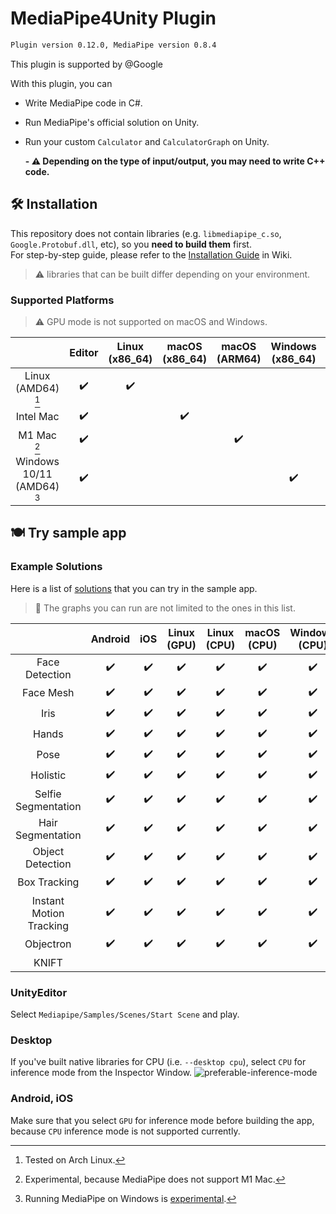 # MediaPipe4Unity Plugin

```markdown
Plugin version 0.12.0, MediaPipe version 0.8.4
```

This plugin is supported by @Google

With this plugin, you can

- Write MediaPipe code in C#.
- Run MediaPipe's official solution on Unity.
- Run your custom `Calculator` and `CalculatorGraph` on Unity.

  **- :warning: Depending on the type of input/output, you may need to write C++ code.**


## :hammer_and_wrench: Installation

This repository does not contain libraries (e.g. `libmediapipe_c.so`, `Google.Protobuf.dll`, etc), so you **need to build them** first.\
For step-by-step guide, please refer to the [Installation Guide](https://github.com/homuler/MediaPipeUnityPlugin/wiki/Installation-Guide) in Wiki.

> :warning: libraries that can be built differ depending on your environment.

### Supported Platforms

> :warning: GPU mode is not supported on macOS and Windows.

|                            |       Editor       |   Linux (x86_64)   |   macOS (x86_64)   |   macOS (ARM64)    |  Windows (x86_64)  |      Android       |        iOS         | WebGL |
| :------------------------: | :----------------: | :----------------: | :----------------: | :----------------: | :----------------: | :----------------: | :----------------: | :---: |
|     Linux (AMD64) [^1]     | :heavy_check_mark: | :heavy_check_mark: |                    |                    |                    | :heavy_check_mark: |                    |       |
|         Intel Mac          | :heavy_check_mark: |                    | :heavy_check_mark: |                    |                    | :heavy_check_mark: | :heavy_check_mark: |       |
|        M1 Mac [^2]         | :heavy_check_mark: |                    |                    | :heavy_check_mark: |                    | :heavy_check_mark: | :heavy_check_mark: |       |
| Windows 10/11 (AMD64) [^3] | :heavy_check_mark: |                    |                    |                    | :heavy_check_mark: | :heavy_check_mark: |                    |       |

[^1]: Tested on Arch Linux.
[^2]: Experimental, because MediaPipe does not support M1 Mac.
[^3]: Running MediaPipe on Windows is [experimental](https://google.github.io/mediapipe/getting_started/install.html#installing-on-windows).

## :plate_with_cutlery: Try sample app

### Example Solutions

Here is a list of [solutions](https://google.github.io/mediapipe/solutions/solutions.html) that you can try in the sample app.

> :bell: The graphs you can run are not limited to the ones in this list.

|                         |      Android       |        iOS         |    Linux (GPU)     |    Linux (CPU)     |    macOS (CPU)     |   Windows (CPU)    | WebGL |
| :---------------------: | :----------------: | :----------------: | :----------------: | :----------------: | :----------------: | :----------------: | ----- |
|     Face Detection      | :heavy_check_mark: | :heavy_check_mark: | :heavy_check_mark: | :heavy_check_mark: | :heavy_check_mark: | :heavy_check_mark: |       |
|        Face Mesh        | :heavy_check_mark: | :heavy_check_mark: | :heavy_check_mark: | :heavy_check_mark: | :heavy_check_mark: | :heavy_check_mark: |       |
|          Iris           | :heavy_check_mark: | :heavy_check_mark: | :heavy_check_mark: | :heavy_check_mark: | :heavy_check_mark: | :heavy_check_mark: |       |
|          Hands          | :heavy_check_mark: | :heavy_check_mark: | :heavy_check_mark: | :heavy_check_mark: | :heavy_check_mark: | :heavy_check_mark: |       |
|          Pose           | :heavy_check_mark: | :heavy_check_mark: | :heavy_check_mark: | :heavy_check_mark: | :heavy_check_mark: | :heavy_check_mark: |       |
|        Holistic         | :heavy_check_mark: | :heavy_check_mark: | :heavy_check_mark: | :heavy_check_mark: | :heavy_check_mark: | :heavy_check_mark: |       |
|   Selfie Segmentation   | :heavy_check_mark: | :heavy_check_mark: | :heavy_check_mark: | :heavy_check_mark: | :heavy_check_mark: | :heavy_check_mark: |       |
|    Hair Segmentation    | :heavy_check_mark: | :heavy_check_mark: | :heavy_check_mark: | :heavy_check_mark: | :heavy_check_mark: | :heavy_check_mark: |       |
|    Object Detection     | :heavy_check_mark: | :heavy_check_mark: | :heavy_check_mark: | :heavy_check_mark: | :heavy_check_mark: | :heavy_check_mark: |       |
|      Box Tracking       | :heavy_check_mark: | :heavy_check_mark: | :heavy_check_mark: | :heavy_check_mark: | :heavy_check_mark: | :heavy_check_mark: |       |
| Instant Motion Tracking | :heavy_check_mark: | :heavy_check_mark: | :heavy_check_mark: | :heavy_check_mark: | :heavy_check_mark: | :heavy_check_mark: |       |
|        Objectron        | :heavy_check_mark: | :heavy_check_mark: | :heavy_check_mark: | :heavy_check_mark: | :heavy_check_mark: | :heavy_check_mark: |       |
|          KNIFT          |                    |                    |                    |                    |                    |                    |       |

### UnityEditor

Select `Mediapipe/Samples/Scenes/Start Scene` and play.

### Desktop

If you've built native libraries for CPU (i.e. `--desktop cpu`), select `CPU` for inference mode from the Inspector Window.
![preferable-inference-mode](https://user-images.githubusercontent.com/4690128/134795568-156f3d41-b46e-477f-a487-d04c99300c33.png)

### Android, iOS

Make sure that you select `GPU` for inference mode before building the app, because `CPU` inference mode is not supported currently.
